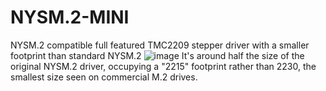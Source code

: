 # NYSM.2-MINI

NYSM.2 compatible full featured TMC2209 stepper driver with a smaller footprint than standard NYSM.2
![image](https://github.com/user-attachments/assets/316af0d1-721e-485d-aaf5-e85e50991f04)
It's around half the size of the original NYSM.2 driver, occupying a "2215" footprint rather than 2230, the smallest size seen on commercial M.2 drives.
